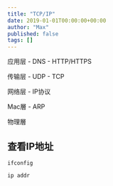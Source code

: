```yaml
---
title: "TCP/IP"
date: 2019-01-01T00:00:00+00:00
author: "Max"
published: false
tags: []
---
```


应用层
    - DNS
    - HTTP/HTTPS

传输层
    - UDP
    - TCP

网络层
    - IP协议

Mac層
    - ARP

物理層

## 查看IP地址

```
ifconfig
```

```
ip addr
```
